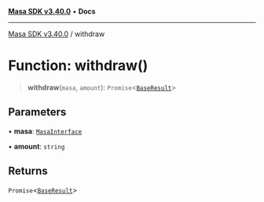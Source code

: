 [**Masa SDK v3.40.0**](../README.md) • **Docs**

***

[Masa SDK v3.40.0](../globals.md) / withdraw

# Function: withdraw()

> **withdraw**(`masa`, `amount`): `Promise`\<[`BaseResult`](../interfaces/BaseResult.md)\>

## Parameters

• **masa**: [`MasaInterface`](../interfaces/MasaInterface.md)

• **amount**: `string`

## Returns

`Promise`\<[`BaseResult`](../interfaces/BaseResult.md)\>

